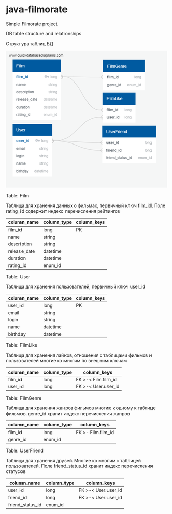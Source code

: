 # java-filmorate

Simple Filmorate project.

DB table structure and relationships

Структура таблиц БД

![alt text](./QuickDBD-export.png)

Table: Film

Таблица для хранения данных о фильмах, первичный ключ film_id.
Поле rating_id содержит индекс перечисления рейтингов

| column_name   | column_type | column_keys |
|---------------|-------------|-------------|
| film_id       | long        | PK          |
| name          | string      |             |
| description   | string      |             |
| release_date  | datetime    |             |
| duration      | datetime    |             |
| rating_id     | enum_id     |             |

Table: User

Таблица для хранения пользователей, первичный ключ user_id

| column_name | column_type | column_keys |
|-------------|-------------|-------------|
| user_id     | long        | PK          |
| email       | string      |             |
| login       | string      |             |
| name        | datetime    |             |
| birthday    | datetime    |             |

Table: FilmLike

Таблица для хранения лайков, отношения с таблицами фильмов и пользователей
многие ко многим по внешним ключам

| column_name | column_type | column_keys         |
|-------------|-------------|---------------------|
| film_id     | long        | FK >-< Film.film_id |
| user_id     | long        | FK >-< User.user_id |

Table: FilmGenre

Таблица для хранения жанров фильмов многие к одному к таблице фильмов.
genre_id хранит индекс перечисления жанров

| column_name | column_type | column_keys         |
|-------------|-------------|---------------------|
| film_id     | long        | FK  >- Film.film_id |
| genre_id    | enum_id     |                     |

Table: UserFriend

Таблица для хранения друзей. Многие ко многим с таблицей пользователей.
Поле friend_status_id хранит индекс перечисления статусов

| column_name      | column_type | column_keys          |
|------------------|-------------|----------------------|
| user_id          | long        | FK  >-< User.user_id |
| friend_id        | long        | FK >-< User.user_id  |
| friend_status_id | enum_id     |                      |
